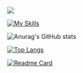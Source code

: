![](https://github.com/seazabuky/seazabuky/blob/main/banner.png)

[![My Skills](https://skillicons.dev/icons?i=python,java,html,css)](https://skillicons.dev)

![Anurag's GitHub stats](https://github-readme-stats.vercel.app/api?username=seazabuky&show_icons=true&theme=cobalt)

[![Top Langs](https://github-readme-stats.vercel.app/api/top-langs/?username=seazabuky&layout=compact&theme=cobalt)](https://github.com/anuraghazra/github-readme-stats)

[![Readme Card](https://github-readme-stats.vercel.app/api/pin/?username=seazabuky&repo=Buky-The-Adventure&theme=cobalt&show_owner=true)](https://github.com/seazabuky/Buky-The-Adventure)


